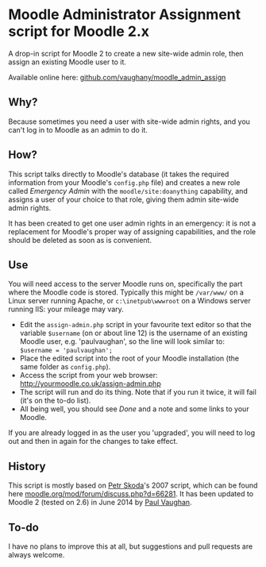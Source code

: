 # Moodle Administrator Assignment script for Moodle 2.x

A drop-in script for Moodle 2 to create a new site-wide admin role, then assign an existing Moodle user to it.

Available online here: [github.com/vaughany/moodle\_admin\_assign](https://github.com/vaughany/moodle_admin_assign)

## Why?

Because sometimes you need a user with site-wide admin rights, and you can't log in to Moodle as an admin to do it.

## How?

This script talks directly to Moodle's database (it takes the required information from your Moodle's `config.php` file) and creates a new role called _Emergency Admin_ with the `moodle/site:doanything` capability, and assigns a user of your choice to that role, giving them admin site-wide admin rights. 

It has been created to get one user admin rights in an emergency: it is not a replacement for Moodle's proper way of assigning capabilities, and the role should be deleted as soon as is convenient.

## Use

You will need access to the server Moodle runs on, specifically the part where the Moodle code is stored. Typically this might be `/var/www/` on a Linux server running Apache, or `c:\inetpub\wwwroot` on a Windows server running IIS: your mileage may vary.

* Edit the `assign-admin.php` script in your favourite text editor so that the variable `$username` (on or about line 12) is the username of an existing Moodle user, e.g. 'paulvaughan', so the line will look similar to: `$username = 'paulvaughan';`
* Place the edited script into the root of your Moodle installation (the same folder as `config.php`).
* Access the script from your web browser: http://yourmoodle.co.uk/assign-admin.php
* The script will run and do its thing. Note that if you run it twice, it will fail (it's on the to-do list).
* All being well, you should see _Done_ and a note and some links to your Moodle.

If you are already logged in as the user you 'upgraded', you will need to log out and then in again for the changes to take effect.

## History

This script is mostly based on [Petr Skoda](https://moodle.org/user/profile.php?id=12863)'s 2007 script, which can be found here [moodle.org/mod/forum/discuss.php?d=66281](https://moodle.org/mod/forum/discuss.php?d=66281#p298436).  It has been updated to Moodle 2 (tested on 2.6) in June 2014 by [Paul Vaughan](https://github.com/vaughany).

## To-do

I have no plans to improve this at all, but suggestions and pull requests are always welcome.